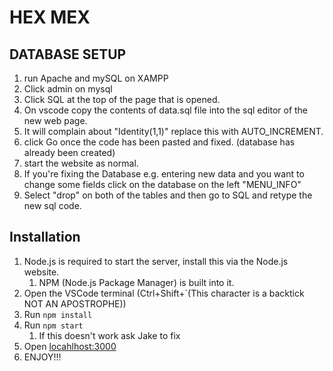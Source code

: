 # HEX MEX

## DATABASE SETUP

1. run Apache and mySQL on XAMPP
2. Click admin on mysql
3. Click SQL at the top of the page that is opened.
4. On vscode copy the contents of data.sql file into the sql editor of the new web page.
5. It will complain about "Identity(1,1)" replace this with AUTO_INCREMENT.
6. click Go once the code has been pasted and fixed.
   (database has already been created)
7. start the website as normal.
8. If you're fixing the Database e.g. entering new data and you want to change some fields click on the database on the left "MENU_INFO"
9. Select "drop" on both of the tables and then go to SQL and retype the new sql code.

## Installation

1. Node.js is required to start the server, install this via the Node.js website.
   1. NPM (Node.js Package Manager) is built into it.
2. Open the VSCode terminal (Ctrl+Shift+`(This character is a backtick NOT AN APOSTROPHE))
3. Run `npm install`
4. Run `npm start`
   1. If this doesn't work ask Jake to fix
5. Open [locahlhost:3000](http://localhost:3000/)
6. ENJOY!!!
